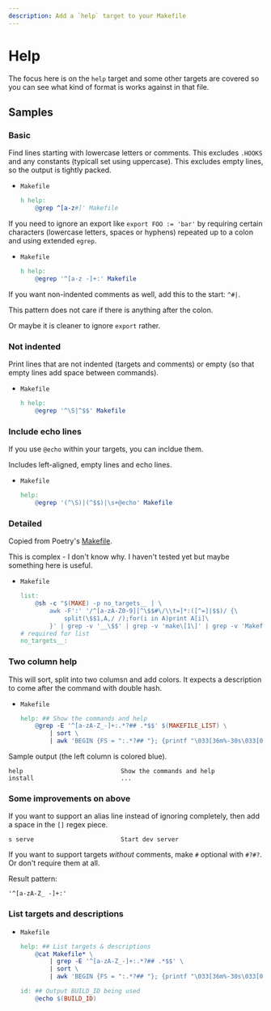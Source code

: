 ```yaml
---
description: Add a `help` target to your Makefile
---
```

# Help

The focus here is on the `help` target and some other targets are covered so you can see what kind of format is works against in that file.


## Samples

### Basic

Find lines starting with lowercase letters or comments. This excludes `.HOOKS` and any constants (typicall set using uppercase). This excludes empty lines, so the output is tightly packed.

- `Makefile`
	```mk
	h help:
		@grep ^[a-z#]' Makefile
	```

If you need to ignore an export like `export FOO := 'bar'` by requiring certain characters (lowercase letters, spaces or hyphens) repeated up to a colon and using extended `egrep`.

- `Makefile`
	```mk
	h help:
		@egrep '^[a-z -]+:' Makefile
	```

If you want non-indented comments as well, add this to the start: `^#|`.

This pattern does not care if there is anything after the colon.

Or maybe it is cleaner to ignore `export` rather.

### Not indented

Print lines that are not indented (targets and comments) or empty (so that empty lines add space between commands).

- `Makefile`
	```mk
	h help:
		@egrep '^\S|^$$' Makefile
	```

### Include echo lines

If you use `@echo` within your targets, you can incldue them.

Includes left-aligned, empty lines and echo lines.

- `Makefile`
	```mk
	help:
		@egrep '(^\S)|(^$$)|\s+@echo' Makefile
	```

### Detailed

Copied from Poetry's [Makefile](https://github.com/python-poetry/poetry/blob/master/Makefile).

This is complex - I don't know why. I haven't tested yet but maybe something here is useful.

- `Makefile`
	```makefile
	list:
		@sh -c "$(MAKE) -p no_targets__ | \
			awk -F':' '/^[a-zA-Z0-9][^\$$#\/\\t=]*:([^=]|$$)/ {\
				split(\$$1,A,/ /);for(i in A)print A[i]\
			}' | grep -v '__\$$' | grep -v 'make\[1\]' | grep -v 'Makefile' | sort"
	# required for list
	no_targets__:

	```

### Two column help

This will sort, split into two columsn and add colors. It expects a description to come after the command with double hash.

- `Makefile`
	```mk
	help: ## Show the commands and help
		@grep -E '^[a-zA-Z_-]+:.*?## .*$$' $(MAKEFILE_LIST) \
            | sort \
            | awk 'BEGIN {FS = ":.*?## "}; {printf "\033[36m%-30s\033[0m %s\n", $$1, $$2}'
	```

Sample output (the left column is colored blue).

```
help                           Show the commands and help
install                        ...
```

### Some improvements on above

If you want to support an alias line instead of ignoring completely, then add a space in the `[]` regex piece.

```
s serve                        Start dev server
```

If you want to support targets _without_ comments, make `#` optional with `#?#?`. Or don't require them at all.

Result pattern:

```
'^[a-zA-Z_ -]+:'
```

### List targets and descriptions

- `Makefile`
	```mk
	help: ## List targets & descriptions
		@cat Makefile* \
            | grep -E '^[a-zA-Z_-]+:.*?## .*$$' \
            | sort \
            | awk 'BEGIN {FS = ":.*?## "}; {printf "\033[36m%-30s\033[0m %s\n", $$1, $$2}'

	id: ## Output BUILD_ID being used
		@echo $(BUILD_ID)
	```
